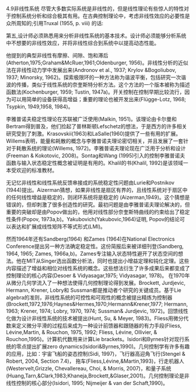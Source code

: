4.9非线性系统
尽管大多数实际系统是非线性的，但是线性理论有些惊人的特性对于控制系统分析和综合极其有用。在古典控制理论中，考虑非线性效应的必要性是众所周知的;引用Truxal (1955, p. viii) 的话:

第五,设计师必须熟悉用来分析非线性系统的基本技术。设计师必须能够分析系统中不想要的非线性效应，并将非线性综合到系统中以提高动态性能。

他提到的典型非线性有摩擦、间隙、饱和滞后(Atherton,1975;Graham&McRuer,1961;Oldenburger, 1956)。非线性分析的近似法在非线性动力学中发展出来(Andronov et al., 1937; Krylov &Bogoliubov, 1937; Minorsky, 1962)。探索极限环的一种方法称为谐波平衡，包括研究一次谐波的传播，类似于线性系统的奈奎斯特分析方法。这个方法的一个版本被称为描述函数法(Kochenburger, 1959; Tustin, 1947a)。开关控制在控制早期比较流行，因为可以用简单的设备获得高增益；重要的理论也被开发出来(Flügge-Lotz, 1968; Tsypkin, 1949,1958, 1984)。

李雅普诺夫稳定性理论在苏联被广泛使用(Malkin, 1951)。该理论由卡尔曼和Bertram得到普及，他们捡起了普林斯顿Lefschetz的想法，于是西方的许多相关研究受到了刺激。Krasovskii(1963)和LaSalle(1960)提供了一些有用的扩展。Willems表明，能量和耗散的概念与李雅普诺夫理论密切相关，并且发展了一套针对于耗散系统的理论(Willems, 1972)。李雅普诺夫理论现在广泛用于分析和设计(Freeman & Kokotovic, 2008)。Sontag和Wang (1995)引入的控制李雅普诺夫函数与输入状态稳定性概念被证明是有用的。Khalil的书(Khalil, 1992)是该领域一本受欢迎的标准教材。

无记忆非线性和线性系统反馈串接成的系统稳定性问题由Lurie和Postnikov (1944)提出。Aizerman猜想，如果非线性是扇区有界的，且线性系统对于扇区中的任何线性增益是稳定的，则闭环系统将是稳定的 (Aizerman,1949)。这个猜想是错误的，但却刺激了很多创造性的研究。最初问题是由李雅普诺夫理论解决的，但重要的突破却是由Popov做出的，他用对线性部分奈奎斯特曲线的约束给出了稳定性条件(Popov, 1973a,b)。Yakubovich(Yakubovic,1964)证明, Popov的结论可以表达和扩展成线性矩阵不等式形式(LMI)。

然而1964年还有Sandberg(1964) 和Zames (1964)在National Electronics Conference提出另一种方法确定稳定性。这份简报后来被详细刊登(Sandberg, 1964, 1965; Zames, 1966a,b)。Zames专注输入状态特性避开了状态空间的想法。他在MIT从Singer选出函数分析法，同时也提出小增益定理和钝化定理。这些内容描述了增益和相位对线性系统的概念。这些想法衍生了许多成果后来都变成了控制理论的核心内容(Desoer & Vidyasagar,1975; Vidyasagar, 1978)。
在1970年从微分几何学流入了一种想法使得几何控制理论得到发展。Brockett, Jurdjevic, Hermann, Krener, Lobry和 Sussman都是推动者个研究的关键成员。基于Lie algebra的准则，非线性系统的可控性和可观性的概念被提出精炼为控制器(Brockett,1972,1976;Haynes&Hermes,1970;Hermann&Krener,1977; Hermann, 1963; Krener, 1974; Lobry, 1970, 1974; Sussman& Jurdjevic, 1972)。回馈线性化做为设计非线性系统的技术被提出(Hunt, Su, & Meyer, 1983)。Fliess用微分代数来定义微分平滑的过程后来成为一种设计前馈器和跟随器的有力手段(Fliess, Lévine,Martin, & Rouchon, 1975, 1992; Fliess, Lévine, Ollivier, & Rouchon,1995)。计算机代数用来计算Lie brackets。Isidori和Byrnes针对现行系统的零点提出扩展zero dynamics(Isidori&Byrnes,1990)。几何控制学有许多有趣的应用，比如：宇宙飞船的姿态控制(Sidi, 1997)，飞行器高迎角飞行(Stengel & Robert, 2004, Section 7.4)，
拖车(Fliess,Lévine,&Martin,1993)，行走机器人(Westervelt,Grizzle, Chevallereau, Choi, & Morris, 2007)，和量子系统(Huang,Tarn,&Clark,1983;Khaneja,Brockett,&Glaser,2001)。几何控制理论是非线性控制的核心部分(Isidori, 1995; Nijmeijer & van der Schaft,1990)。
